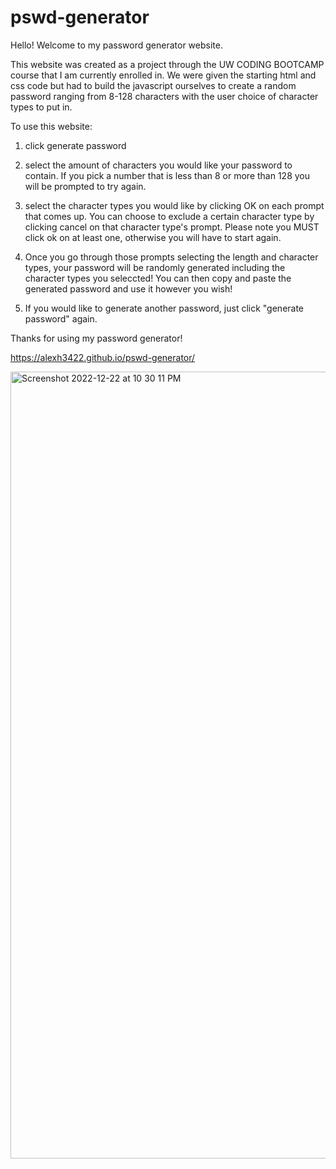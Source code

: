 # pswd-generator

Hello! Welcome to my password generator website. 

This website was created as a project through the UW CODING BOOTCAMP course that I am currently enrolled in. We were given the starting html and css code but had to build the javascript ourselves to create a random password ranging from 8-128 characters with the user choice of character types to put in. 

To use this website:
1. click generate password
2. select the amount of characters you would like your password to contain. If you pick a number that is less than 8 or more than 128 you will be prompted to try again. 
3. select the character types you would like by clicking OK on each prompt that comes up. You can choose to exclude a certain character type by clicking cancel on that character type's prompt. Please note you MUST click ok on at least one, otherwise you will have to start again. 

4. Once you go through those prompts selecting the length and character types, your password will be randomly generated including the character types you seleccted! You can then copy and paste the generated password and use it however you wish! 
5. If you would like to generate another password, just click "generate password" again. 

Thanks for using my password generator! 

https://alexh3422.github.io/pswd-generator/

<img width="1259" alt="Screenshot 2022-12-22 at 10 30 11 PM" src="https://user-images.githubusercontent.com/115325648/209284056-5fa2bbcb-b216-4eef-9930-b4db895faa39.png">
